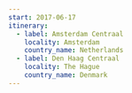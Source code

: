 ```yaml
---
start: 2017-06-17
itinerary:
  - label: Amsterdam Centraal
    locality: Amsterdam
    country_name: Netherlands
  - label: Den Haag Centraal
    locality: The Hague
    country_name: Denmark
---
```

